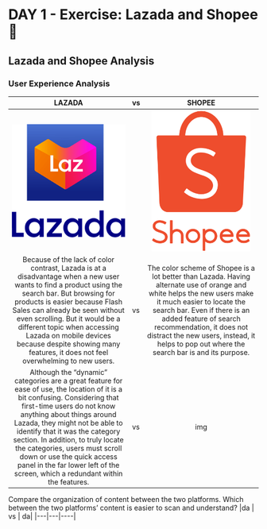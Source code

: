 # DAY 1 - Exercise: Lazada and Shopee 👻

## Lazada and Shopee Analysis
### User Experience Analysis

<p align="center" style= "margin-left: 20px; margin-right: 20px; table = width: 22px;"> 

| **LAZADA** |vs| **SHOPEE** | 
|:------:|--|:------:|
|<img src="..\..\assets\exercises\laz-logo.png" alt ="Shopee logo" width ="250px"/> || <img src="..\..\assets\exercises\shopee-logo.png" alt ="Shopee logo" width ="200px"/>|
|Because of the lack of color contrast, Lazada is at a disadvantage when a new user wants to find a product using the search bar. But browsing for products is easier because Flash Sales can already be seen without even scrolling. But it would be a different topic when accessing Lazada on mobile devices because despite showing many features, it does not feel overwhelming to new users. | vs | The color scheme of Shopee is a lot better than Lazada. Having alternate use of orange and white helps the new users make it much easier to locate the search bar. Even if there is an added feature of search recommendation, it does not distract the new users, instead, it helps to pop out where the search bar is and its purpose.  |
| Although the “dynamic” categories are a great feature for ease of use, the location of it is a bit confusing. Considering that first-time users do not know anything about things around Lazada, they might not be able to identify that it was the category section. In addition, to truly locate the categories, users must scroll down or use the quick access panel in the far lower left of the screen, which a redundant within the features. |vs|img|

Compare the organization of content between the two platforms. Which between the two platforms’ content is easier to scan and understand?
|da | vs | da|
|---|---|----|

</p>
